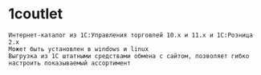 # 1coutlet

    Интернет-каталог из 1С:Управления торговлей 10.х и 11.х и 1С:Розница 2.х
    Может быть установлен в windows и linux
    Выгрузка из 1С штатными средствами обмена с сайтом, позволяет гибко настроить показываемый ассортимент
